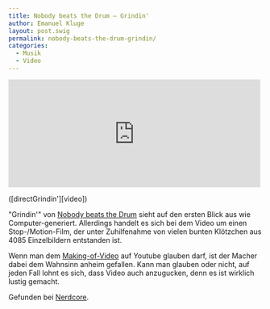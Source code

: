 ```yaml
---
title: Nobody beats the Drum — Grindin'
author: Emanuel Kluge
layout: post.swig
permalink: nobody-beats-the-drum-grindin/
categories:
  - Musik
  - Video
---
```


<div style="position: relative; max-width: 500px; padding-top: 42.575758%; margin: 1em 0; overflow: hidden">
  <iframe src="https://player.vimeo.com/video/9625370" width="500" height="281" frameborder="0" webkitallowfullscreen mozallowfullscreen allowfullscreen style="position: absolute; top: 0; right: 0; bottom: 0; left: 0; width: 100%; height: 100%"></iframe>
</div>
([directGrindin'][video])

"Grindin'" von [Nobody beats the Drum][nobodybeatsthedrum] sieht auf den ersten Blick aus wie Computer-generiert. Allerdings handelt es sich bei dem Video um einen Stop-/Motion-Film, der unter Zuhilfenahme von vielen bunten Klötzchen aus 4085 Einzelbildern entstanden ist.

Wenn man dem [Making-of-Video][making_of] auf Youtube glauben darf, ist der Macher dabei dem Wahnsinn anheim gefallen. Kann man glauben oder nicht, auf jeden Fall lohnt es sich, dass Video auch anzugucken, denn es ist wirklich lustig gemacht.

Gefunden bei [Nerdcore][nerdcore].

[video]: http://vimeo.com/9625370
[nobodybeatsthedrum]: http://www.nobodybeatsthedrum.com/
[making_of]: http://www.youtube.com/watch?v=XBqxjvDAAWE&#038;feature=channel
[nerdcore]: http://www.nerdcore.de/wp/2010/02/26/nobody-beats-the-drum-grindin/

